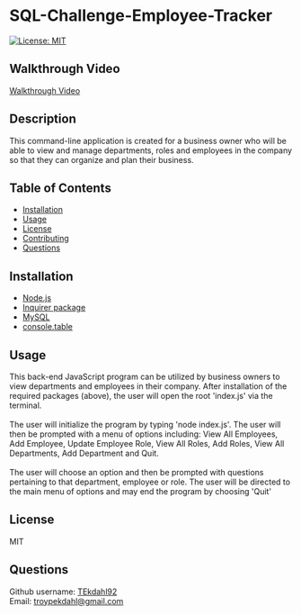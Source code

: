 # SQL-Challenge-Employee-Tracker
[![License: MIT](https://img.shields.io/badge/License-MIT-yellow.svg)](https://opensource.org/licenses/MIT)

## Walkthrough Video
[Walkthrough Video]()

## Description
This command-line application is created for a business owner who will be able to view and manage departments, roles and employees in the company so that they can organize and plan their business.

## Table of Contents
- [Installation](#Installation)  
- [Usage](#Usage)
- [License](#License)
- [Contributing](#Contributing)
- [Questions](#Questions)

## Installation
- [Node.js](https://nodejs.org/en/)
- [Inquirer package](https://www.npmjs.com/package/inquirer)
- [MySQL](https://www.npmjs.com/package/mysql2)
- [console.table](https://www.npmjs.com/package/console.table)


## Usage
This back-end JavaScript program can be utilized by business owners to view departments and employees in their company. After installation of the required packages (above), the user will open the root 'index.js' via the terminal.
<br><br>
The user will initialize the program by typing 'node index.js'. The user will then be prompted with a menu of options including: View All Employees, Add Employee, Update Employee Role, View All Roles, Add Roles, View All Departments, Add Department and Quit.
<br><br>
The user will choose an option and then be prompted with questions pertaining to that department, employee or role. The user will be directed to the main menu of options and may end the program by choosing 'Quit'


## License
MIT

## Questions
Github username: [TEkdahl92](https://github.com/TEkdahl92) <br>
Email: troypekdahl@gmail.com
